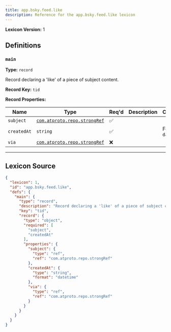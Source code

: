 ```yaml
---
title: app.bsky.feed.like
description: Reference for the app.bsky.feed.like lexicon
---
```

**Lexicon Version:** 1

## Definitions

<a name="main"></a>
### `main`

**Type:** `record`

Record declaring a 'like' of a piece of subject content.

**Record Key:** `tid`

**Record Properties:**

| Name | Type | Req'd  | Description | Constraints |
|------|------|----------|-------------|-------------|
| `subject` | [`com.atproto.repo.strongRef`](/com/atproto/repo/strongref#undefined) | ✅  |  |  |
| `createdAt` | `string` | ✅  |  | Format: `datetime` |
| `via` | [`com.atproto.repo.strongRef`](/com/atproto/repo/strongref#undefined) | ❌  |  |  |

---

## Lexicon Source
```json
{
  "lexicon": 1,
  "id": "app.bsky.feed.like",
  "defs": {
    "main": {
      "type": "record",
      "description": "Record declaring a 'like' of a piece of subject content.",
      "key": "tid",
      "record": {
        "type": "object",
        "required": [
          "subject",
          "createdAt"
        ],
        "properties": {
          "subject": {
            "type": "ref",
            "ref": "com.atproto.repo.strongRef"
          },
          "createdAt": {
            "type": "string",
            "format": "datetime"
          },
          "via": {
            "type": "ref",
            "ref": "com.atproto.repo.strongRef"
          }
        }
      }
    }
  }
}
```
